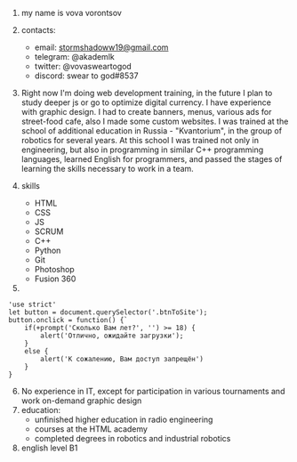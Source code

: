 1. my name is vova vorontsov
2. contacts:
    + email: stormshadoww19@gmail.com
    + telegram: @akademlk
    + twitter: @vovasweartogod
    + discord: swear to god#8537
3. Right now I'm doing web development training, in the future I plan to study deeper js or go to optimize digital currency. 
I have experience with graphic design. I had to create banners, menus, various ads for street-food cafe, also I made some custom websites. 
I was trained at the school of additional education in Russia - "Kvantorium", in the group of robotics for several years. At this school I was trained not only in engineering, but also in programming in similar C++ programming languages, learned English for programmers, and passed the stages of learning the skills necessary to work in a team.
4. skills
    + HTML
    + CSS
    + JS
    + SCRUM
    + С++
    + Python
    + Git
    + Photoshop
    + Fusion 360

5. 
```
'use strict'
let button = document.querySelector('.btnToSite');
button.onclick = function() {`
    if(+prompt('Сколько Вам лет?', '') >= 18) {
        alert('Отлично, ожидайте загрузки');
    }
    else {
        alert('К сожалению, Вам доступ запрещён')
    }
}
```
6. No experience in IT, except for participation in various tournaments and work on-demand graphic design
7. education:
   + unfinished higher education in radio engineering
   + courses at the HTML academy
   + сompleted degrees in robotics and industrial robotics
8. english level B1
